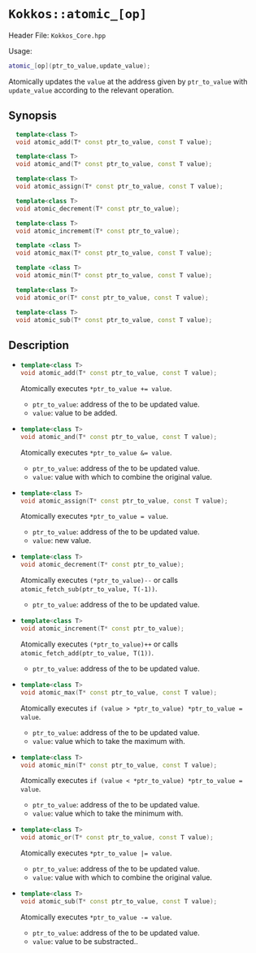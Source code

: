 # `Kokkos::atomic_[op]`

Header File: `Kokkos_Core.hpp`

Usage:
  ```c++
  atomic_[op](ptr_to_value,update_value);
  ```

Atomically updates the `value` at the address given by `ptr_to_value` with `update_value` according to the relevant operation.

## Synopsis

```c++
  template<class T>
  void atomic_add(T* const ptr_to_value, const T value);

  template<class T>
  void atomic_and(T* const ptr_to_value, const T value);

  template<class T>
  void atomic_assign(T* const ptr_to_value, const T value);

  template<class T>
  void atomic_decrement(T* const ptr_to_value);

  template<class T>
  void atomic_incrememt(T* const ptr_to_value);

  template <class T>
  void atomic_max(T* const ptr_to_value, const T value);

  template <class T>
  void atomic_min(T* const ptr_to_value, const T value);

  template<class T>
  void atomic_or(T* const ptr_to_value, const T value);

  template<class T>
  void atomic_sub(T* const ptr_to_value, const T value);
```

## Description

* ```c++
  template<class T>
  void atomic_add(T* const ptr_to_value, const T value);
  ```

  Atomically executes `*ptr_to_value += value`. 
  * `ptr_to_value`: address of the to be updated value.
  * `value`: value to be added.

* ```c++
  template<class T>
  void atomic_and(T* const ptr_to_value, const T value);
  ```

  Atomically executes `*ptr_to_value &= value`. 
  * `ptr_to_value`: address of the to be updated value.
  * `value`: value with which to combine the original value. 

* ```c++
  template<class T>
  void atomic_assign(T* const ptr_to_value, const T value);
  ```

  Atomically executes `*ptr_to_value = value`. 
  * `ptr_to_value`: address of the to be updated value.
  * `value`: new value.

* ```c++
  template<class T>
  void atomic_decrement(T* const ptr_to_value);
  ```

  Atomically executes `(*ptr_to_value)--` or calls `atomic_fetch_sub(ptr_to_value, T(-1))`. 
  * `ptr_to_value`: address of the to be updated value.

* ```c++
  template<class T>
  void atomic_increment(T* const ptr_to_value);
  ```

  Atomically executes `(*ptr_to_value)++` or calls `atomic_fetch_add(ptr_to_value, T(1))`.
  * `ptr_to_value`: address of the to be updated value.

* ```c++
  template<class T>
  void atomic_max(T* const ptr_to_value, const T value);
  ```

  Atomically executes `if (value > *ptr_to_value) *ptr_to_value = value`. 
  * `ptr_to_value`: address of the to be updated value.
  * `value`: value which to take the maximum with.

* ```c++
  template<class T>
  void atomic_min(T* const ptr_to_value, const T value);
  ```

  Atomically executes `if (value < *ptr_to_value) *ptr_to_value = value`. 
  * `ptr_to_value`: address of the to be updated value.
  * `value`: value which to take the minimum with.

* ```c++
  template<class T>
  void atomic_or(T* const ptr_to_value, const T value);
  ```

  Atomically executes `*ptr_to_value |= value`. 
  * `ptr_to_value`: address of the to be updated value.
  * `value`: value with which to combine the original value. 

* ```c++
  template<class T>
  void atomic_sub(T* const ptr_to_value, const T value);
  ```

  Atomically executes `*ptr_to_value -= value`. 
  * `ptr_to_value`: address of the to be updated value.
  * `value`: value to be substracted.. 

